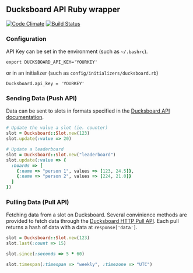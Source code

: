 ## Ducksboard API Ruby wrapper

[![Code Climate](https://codeclimate.com/github/jhsu/ducksboard.png)](https://codeclimate.com/github/jhsu/ducksboard)
[![Build Status](https://travis-ci.org/jhsu/ducksboard.png?branch=simple-slot-push)](https://travis-ci.org/jhsu/ducksboard)

### Configuration

API Key can be set in the environment (such as `~/.bashrc`).

    export DUCKSBOARD_API_KEY='YOURKEY'

or in an initializer (such as `config/initializers/ducksboard.rb`)

    Ducksboard.api_key = 'YOURKEY'

### Sending Data (Push API)

Data can be sent to slots in formats specified in the [Ducksboard API
documentation](http://dev.ducksboard.com/apidoc/slot-kinds).

```ruby
# Update the value a slot (ie. counter)
slot = Ducksboard::Slot.new(123)
slot.update(:value => 20)

# Update a leaderboard
slot = Ducksboard::Slot.new("leaderboard")
slot.update(:value => {
  :boards => [
    {:name => "person 1", values => [123, 24.5]},
    {:name => "person 2", values => [224, 21.0]}
  ]
})
```

### Pulling Data (Pull API)

Fetching data from a slot on Ducksboard. Several convinience methods are
provided to fetch data through the [Ducksboard HTTP Pull
API](http://dev.ducksboard.com/apidoc/pull-api-http/#resource-endpoints). Each
pull returns a hash of data with a data at `response['data']`.

```ruby
slot = Ducksboard::Slot.new(123)
slot.last(:count => 15)

slot.since(:seconds => 5 * 60)

slot.timespan(:timespan => "weekly", :timezone => "UTC")
```
